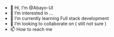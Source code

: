 - 👋 Hi, I’m @Abayo-UI
- 👀 I’m interested in ...
- 🌱 I’m currently learning Full stack development
- 💞️ I’m looking to collaborate on ( still not sure )
- 📫 How to reach me 

<!---
Abayo-UI/Abayo-UI is a ✨ special ✨ repository because its `README.md` (this file) appears on your GitHub profile.
You can click the Preview link to take a look at your changes.
--->
